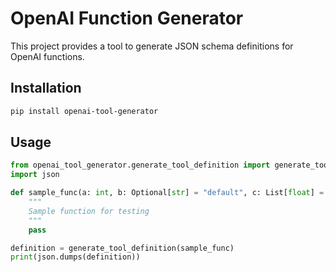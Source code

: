 # OpenAI Function Generator

This project provides a tool to generate JSON schema definitions for OpenAI functions.

## Installation

```bash
pip install openai-tool-generator
```

## Usage

```python
from openai_tool_generator.generate_tool_definition import generate_tool_definition
import json

def sample_func(a: int, b: Optional[str] = "default", c: List[float] = [1.0, 2.0]) -> None:
    """
    Sample function for testing
    """
    pass

definition = generate_tool_definition(sample_func)
print(json.dumps(definition))
```